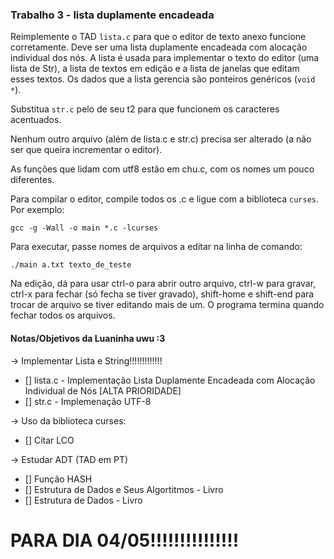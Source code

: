 ### Trabalho 3 - lista duplamente encadeada

Reimplemente o TAD `lista.c` para que o editor de texto anexo funcione corretamente.
Deve ser uma lista duplamente encadeada com alocação individual dos nós.
A lista é usada para implementar o texto do editor (uma lista de Str), a lista de textos em edição e a lista de janelas que editam esses textos.
Os dados que a lista gerencia são ponteiros genéricos (`void *`).

Substitua `str.c` pelo de seu t2 para que funcionem os caracteres acentuados.

Nenhum outro arquivo (além de lista.c e str.c) precisa ser alterado (a não ser que queira incrementar o editor).

As funções que lidam com utf8 estão em chu.c, com os nomes um pouco diferentes.

Para compilar o editor, compile todos os .c e ligue com a biblioteca `curses`. Por exemplo:
```
gcc -g -Wall -o main *.c -lcurses
```

Para executar, passe nomes de arquivos a editar na linha de comando:
```
./main a.txt texto_de_teste
```

Na edição, dá para usar ctrl-o para abrir outro arquivo, ctrl-w para gravar, ctrl-x para fechar (só fecha se tiver gravado), shift-home e shift-end para trocar de arquivo se tiver editando mais de um. O programa termina quando fechar todos os arquivos.



#### Notas/Objetivos da Luaninha uwu :3
-> Implementar Lista e String!!!!!!!!!!!!!

- [] lista.c - Implementação Lista Duplamente Encadeada com Alocação Individual de Nós [ALTA PRIORIDADE]
- [] str.c - Implemenação UTF-8

-> Uso da biblioteca curses:

- [] Citar LCO

-> Estudar ADT (TAD em PT)

- [] Função HASH
- [] Estrutura de Dados e Seus Algortitmos - Livro
- [] Estrutura de Dados - Livro

# PARA DIA 04/05!!!!!!!!!!!!!!!
